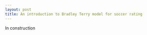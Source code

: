 ```yaml
---
layout: post
title: An introduction to Bradley Terry model for soccer rating
---
```


In construction